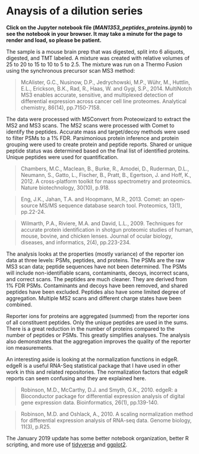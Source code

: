 # Anaysis of a dilution series
**Click on the Jupyter notebook file (_MAN1353_peptides_proteins.ipynb_) to see the notebook in your browser. It may take a minute for the page to render and load, so please be patient.**

The sample is a mouse brain prep that was digested, split into 6 aliquots, digested, and TMT labeled. A mixture was created with
relative volumes of 25 to 20 to 15 to 10 to 5 to 2.5. The mixture was run on a Thermo Fusion using the synchronous precursor scan
MS3 method:

> McAlister, G.C., Nusinow, D.P., Jedrychowski, M.P., Wühr, M., Huttlin, E.L., Erickson, B.K., Rad, R., Haas, W. and Gygi, S.P., 2014. MultiNotch MS3 enables accurate, sensitive, and multiplexed detection of differential expression across cancer cell line proteomes. Analytical chemistry, 86(14), pp.7150-7158.

The data were processed with MSConvert from Proteowizard to extract the MS2 and MS3 scans. The MS2 scans were processed with Comet
to identify the peptides. Accurate mass and target/decoy methods were used to filter PSMs to a 1% FDR. Parsimonious protein inference
and protein grouping were used to create protein and peptide reports. Shared or unique peptide status was determined based on the final
list of identified proteins. Unique peptides were used for quantification.

> Chambers, M.C., Maclean, B., Burke, R., Amodei, D., Ruderman, D.L., Neumann, S., Gatto, L., Fischer, B., Pratt, B., Egertson, J.
and Hoff, K., 2012. A cross-platform toolkit for mass spectrometry and proteomics. Nature biotechnology, 30(10), p.918.

> Eng, J.K., Jahan, T.A. and Hoopmann, M.R., 2013. Comet: an open‐source MS/MS sequence database search tool.
Proteomics, 13(1), pp.22-24.

> Wilmarth, P.A., Riviere, M.A. and David, L.L., 2009. Techniques for accurate protein identification in shotgun proteomic studies of
human, mouse, bovine, and chicken lenses. Journal of ocular biology, diseases, and informatics, 2(4), pp.223-234.

The analysis looks at the properties (mostly variance) of the reporter ion data at three levels: PSMs, peptides, and proteins. The
PSMs are the raw MS3 scan data; peptide sequences have not been determined. The PSMs will include non-identifiable scans, contaminants,
decoys, incorrect scans, and correct scans. The peptides are much cleaner. They are derived from 1% FDR PSMs. Contaminants and decoys
have been removed, and shared peptides have been excluded. Peptides also have some limited degree of aggregation. Multiple MS2 scans and
different charge states have been combined.

Reporter ions for proteins are aggregated (summed) from the reporter ions of all constituent peptides. Only the unique peptides are
used in the sums. There is a great reduction in the number of proteins compared to the number of peptides or PSMs. This greatly
simplifies analyses. The analysis also demonstrates that the aggregation improves the quality of the reporter ion measurements.

An interesting aside is looking at the normalization functions in edgeR. edgeR is a useful RNA-Seq statistical package that I have
used in other work in this and related repositories. The normalization factors that edgeR reports can seem confusing and they are
explained here.

> Robinson, M.D., McCarthy, D.J. and Smyth, G.K., 2010. edgeR: a Bioconductor package for differential expression analysis of
digital gene expression data. Bioinformatics, 26(1), pp.139-140.

> Robinson, M.D. and Oshlack, A., 2010. A scaling normalization method for differential expression analysis of RNA-seq data.
Genome biology, 11(3), p.R25.

The January 2019 update has some better notebook organization, better R scripting, and more use of [tidyverse](https://www.tidyverse.org/) and [ggplot2](https://ggplot2.tidyverse.org/).
